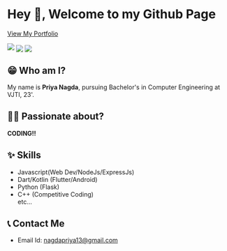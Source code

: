 # Hey 👋, Welcome to my Github Page

[View My Portfolio](https://pri1311.github.io/portfolio/)

<img  src="https://github-readme-streak-stats.herokuapp.com/?user=pri1311" />
<img align="center" src="https://github-readme-stats.anuraghazra1.vercel.app/api?username=pri1311&show_icons=true&include_all_commits=true&theme=ayu-mirage" />
<img align="center" src="https://github-readme-stats.anuraghazra1.vercel.app/api/top-langs/?username=pri1311&layout=compact&theme=ayu-mirage" />

<br>

## 😁 Who am I?
My name is **Priya Nagda**, pursuing Bachelor's in Computer Engineering at VJTI, 23'.

## 👨‍💻 Passionate about?
**CODING!!**<br>

## ✨ Skills
* Javascript(Web Dev/NodeJs/ExpressJs)
* Dart/Kotlin (Flutter/Android)
* Python (Flask)
* C++ (Competitive Coding) <br>
etc...

## 📞 Contact Me
* Email Id: nagdapriya13@gmail.com
